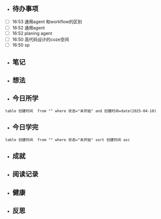 

- ## 待办事项
- [ ] 16:53   通用agent 和workflow的区别
- [ ] 16:52   通用agent
- [ ] 16:52   planing agent
- [ ] 16:50   高代码设计的coze空间
- [ ] 16:50   sp
    
- ## 笔记
    
- ## 想法
    
- ## 今日所学
```dataview
table 创建时间  from "" where 状态="未开始" and 创建时间=date(2025-04-10)
```

- ## 今日学完
```dataview
table 创建时间  from "" where 状态="未开始" sort 创建时间 asc
```
    
- ## 成就
    
- ## 阅读记录
    
- ## 健康
	
- ## 反思
